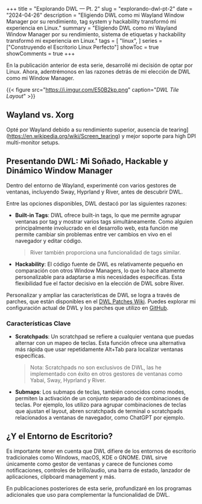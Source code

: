 +++
title = "Explorando DWL — Pt. 2"
slug = "explorando-dwl-pt-2"
date = "2024-04-26"
description = "Eligiendo DWL como mi Wayland Window Manager por su rendimiento, tag system y hackability transformó mi experiencia en Linux."
summary = "Eligiendo DWL como mi Wayland Window Manager por su rendimiento, sistema de etiquetas y hackability transformó mi experiencia en Linux."
tags = [
  "linux",
]
series = ["Construyendo el Escritorio Linux Perfecto"]
showToc = true
showComments = true
+++

En la publicación anterior de esta serie, desarrollé mi decisión de optar por Linux. Ahora, adentrémonos en las razones detrás de mi elección de DWL como mi Window Manager.

{{< figure src="https://i.imgur.com/E50B2kp.png" caption="*DWL Tile Layout*" >}}

## Wayland vs. Xorg

Opté por Wayland debido a su rendimiento superior, ausencia de tearing](https://en.wikipedia.org/wiki/Screen_tearing) y mejor soporte para high DPI multi-monitor setups.

## Presentando DWL: Mi Soñado, Hackable y Dinámico Window Manager

Dentro del entorno de Wayland, experimenté con varios gestores de ventanas, incluyendo Sway, Hyprland y River, antes de descubrir DWL.

Entre las opciones disponibles, DWL destacó por las siguientes razones:

- **Built-in Tags**: DWL ofrece built-in tags, lo que me permite agrupar ventanas por tag y mostrar varios tags simultáneamente. Como alguien principalmente involucrado en el desarrollo web, esta función me permite cambiar sin problemas entre ver cambios en vivo en el navegador y editar código.

  > River también proporciona una funcionalidad de tags similar.

- **Hackability**: El código fuente de DWL es relativamente pequeño en comparación con otros Window Managers, lo que lo hace altamente personalizable para adaptarse a mis necesidades específicas. Esta flexibilidad fue el factor decisivo en la elección de DWL sobre River.

Personalizar y ampliar las características de DWL se logra a través de parches, que están disponibles en el [DWL Patches Wiki](https://codeberg.org/dwl/dwl-patches/wiki). Puedes explorar mi configuración actual de DWL y los parches que utilizo en [GitHub](https://github.com/wochap/dwl/tree/v0.6-a/patches-11-apr-2024/patches#patches).

### Características Clave

- **Scratchpads**: Un scratchpad se refiere a cualquier ventana que puedas alternar con un mapeo de teclas. Esta función ofrece una alternativa más rápida que usar repetidamente Alt+Tab para localizar ventanas específicas.

  > Nota: Scratchpads no son exclusivos de DWL, las he implementado con éxito en otros gestores de ventanas como Yabai, Sway, Hyprland y River.

- **Submaps**: Los submaps de teclas, también conocidos como modes, permiten la activación de un conjunto separado de combinaciones de teclas. Por ejemplo, los utilizo para agrupar combinaciones de teclas que ajustan el layout, abren scratchpads de terminal o scratchpads relacionados a ventanas de navegador, como ChatGPT por ejemplo.

## ¿Y el Entorno de Escritorio?

Es importante tener en cuenta que DWL difiere de los entornos de escritorio tradicionales como Windows, macOS, KDE o GNOME. DWL sirve únicamente como gestor de ventanas y carece de funciones como notificaciones, controles de brillo/audio, una barra de estado, lanzador de aplicaciones, clipboard management y más.

En publicaciones posteriores de esta serie, profundizaré en los programas adicionales que uso para complementar la funcionalidad de DWL.
